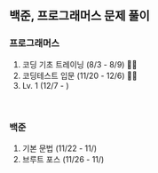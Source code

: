 ## 백준, 프로그래머스 문제 풀이

### 프로그래머스

1. 코딩 기초 트레이닝 (8/3 - 8/9) 👍🏻
2. 코딩테스트 입문 (11/20 - 12/6) 👍🏻
3. Lv. 1 (12/7 - )

<br />

### 백준

1. 기본 문법 (11/22 - 11/)
2. 브루트 포스 (11/26 - 11/)
